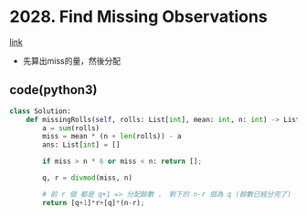 # 2028. Find Missing Observations

[link](https://leetcode.com/problems/find-missing-observations/description/?envType=daily-question&envId=2024-09-05)

* 先算出miss的量，然後分配

## code(python3)

```py
class Solution:
    def missingRolls(self, rolls: List[int], mean: int, n: int) -> List[int]:
        a = sum(rolls)
        miss = mean * (n + len(rolls)) - a
        ans: List[int] = []

        if miss > n * 6 or miss < n: return [];

        q, r = divmod(miss, n) 

        # 前 r 個 都是 q+1 => 分配餘數 ， 剩下的 n-r 個為 q (餘數已經分完了)
        return [q+1]*r+[q]*(n-r);
```
